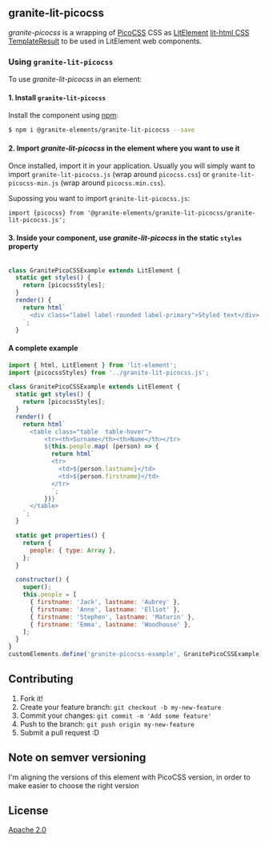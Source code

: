 ## granite-lit-picocss

*granite-picocss* is a wrapping of [PicoCSS](https://picocss.com/) CSS as [LitElement](https://lit-element.polymer-project.org/) [lit-html CSS TemplateResult](https://lit-element.polymer-project.org/guide/styles) to be used in LitElement web components.




### Using `granite-lit-picocss`

To use *granite-lit-picocss* in an element:


#### 1. Install `granite-lit-picocss`


Install the component using [npm](https://www.npmjs.com/):

```sh
$ npm i @granite-elements/granite-lit-picocss --save
```


#### 2. Import *granite-lit-picocss* in the element where you want to use it


Once installed, import it in your application. Usually you will simply want to import `granite-lit-picocss.js` (wrap around `picocss.css`) or `granite-lit-picocss-min.js` (wrap around `picocss.min.css`).

Supossing you want to import `granite-lit-picocss.js`:
 
```
import {picocss} from '@granite-elements/granite-lit-picocss/granite-lit-picocss.js';
``` 

#### 3. Inside your component, use *granite-lit-picocss* in the static `styles` property


```js

class GranitePicoCSSExample extends LitElement {
  static get styles() {
    return [picocssStyles];
  }
  render() {
    return html`
      <div class="label label-rounded label-primary">Styled text</div>
    `;
  }
```


#### A complete example

```js
import { html, LitElement } from 'lit-element';
import {picocssStyles} from '../granite-lit-picocss.js';

class GranitePicoCSSExample extends LitElement {
  static get styles() {
    return [picocssStyles];
  }
  render() {
    return html`
      <table class="table  table-hover">
          <tr><th>Surname</th><th>Name</th></tr>
          ${this.people.map( (person) => {
            return html`
            <tr>
              <td>${person.lastname}</td>
              <td>${person.firstname}</td>
            </tr>
            `;
          })}
      </table>
    `;
  }

  static get properties() {
    return {
      people: { type: Array },
    };
  }

  constructor() {
    super();
    this.people = [
      { firstname: 'Jack', lastname: 'Aubrey' },
      { firstname: 'Anne', lastname: 'Elliot' },
      { firstname: 'Stephen', lastname: 'Maturin' },
      { firstname: 'Emma', lastname: 'Woodhouse' },
    ];
  }
}
customElements.define('granite-picocss-example', GranitePicoCSSExample);

```

## Contributing

1. Fork it!
2. Create your feature branch: `git checkout -b my-new-feature`
3. Commit your changes: `git commit -m 'Add some feature'`
4. Push to the branch: `git push origin my-new-feature`
5. Submit a pull request :D

<!-- ## Install dependencies and run the demo

+   Run npm install from the repo directory:

    ```
     npm install
    ```
+   Run the [es-dev-server](https://open-wc.org/developing/es-dev-server.html) development server from the root project directory:

    ```
    npm run serve
    ``` -->


## Note on semver versioning

I'm aligning the versions of this element with PicoCSS version, in order to make easier to choose the right version
 
## License

[Apache 2.0](http://www.apache.org/licenses/LICENSE-2.0)
